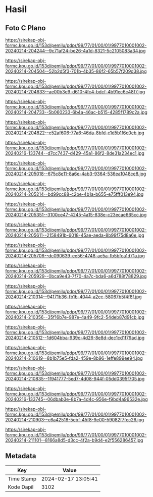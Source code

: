 # Hasil

## Foto C Plano

https://sirekap-obj-formc.kpu.go.id/153d/pemilu/pdpr/99/77/01/00/01/9977010001002-20240214-204244--9c71af24-be26-4a1d-8321-5c2105083a34.jpg

https://sirekap-obj-formc.kpu.go.id/153d/pemilu/pdpr/99/77/01/00/01/9977010001002-20240214-204504--52b2d5f3-701b-4b35-86f2-65b57f209d38.jpg

https://sirekap-obj-formc.kpu.go.id/153d/pemilu/pdpr/99/77/01/00/01/9977010001002-20240214-204633--ae00b3e9-d610-4fc4-bdcf-4b91ec6c48f7.jpg

https://sirekap-obj-formc.kpu.go.id/153d/pemilu/pdpr/99/77/01/00/01/9977010001002-20240214-204733--5b060233-6b4a-46ac-b515-4285f1789c2a.jpg

https://sirekap-obj-formc.kpu.go.id/153d/pemilu/pdpr/99/77/01/00/01/9977010001002-20240214-204822--e52af606-77a6-46da-8bfd-c1d5b1f6c0eb.jpg

https://sirekap-obj-formc.kpu.go.id/153d/pemilu/pdpr/99/77/01/00/01/9977010001002-20240216-133744--d7cc7437-d429-45a1-86f2-8de31a234ec1.jpg

https://sirekap-obj-formc.kpu.go.id/153d/pemilu/pdpr/99/77/01/00/01/9977010001002-20240214-205018--675c8e11-8a6e-4ab3-9364-536ea1048ce8.jpg

https://sirekap-obj-formc.kpu.go.id/153d/pemilu/pdpr/99/77/01/00/01/9977010001002-20240214-205214--bd99cc88-c2be-4b1a-b655-e75fff013e94.jpg

https://sirekap-obj-formc.kpu.go.id/153d/pemilu/pdpr/99/77/01/00/01/9977010001002-20240214-205351--3100ce47-4245-4a15-838e-c23ecae665cc.jpg

https://sirekap-obj-formc.kpu.go.id/153d/pemilu/pdpr/99/77/01/00/01/9977010001002-20240214-205611--2158491b-6018-45ae-aeda-8b99f75d8a6e.jpg

https://sirekap-obj-formc.kpu.go.id/153d/pemilu/pdpr/99/77/01/00/01/9977010001002-20240214-205706--dc090639-ee56-4748-ae5a-fb5bfca1d71a.jpg

https://sirekap-obj-formc.kpu.go.id/153d/pemilu/pdpr/99/77/01/00/01/9977010001002-20240214-205929--0bca9e43-7f70-4a7c-bda6-a6d788f78829.jpg

https://sirekap-obj-formc.kpu.go.id/153d/pemilu/pdpr/99/77/01/00/01/9977010001002-20240214-210314--94171b36-fb1b-4044-a2ec-58067b5f4f8f.jpg

https://sirekap-obj-formc.kpu.go.id/153d/pemilu/pdpr/99/77/01/00/01/9977010001002-20240214-210356--35f16b7e-987e-4a49-9fc2-54deb87d91cb.jpg

https://sirekap-obj-formc.kpu.go.id/153d/pemilu/pdpr/99/77/01/00/01/9977010001002-20240214-210512--1d604bba-939c-4d26-8e8d-dec1cd1f79ad.jpg

https://sirekap-obj-formc.kpu.go.id/153d/pemilu/pdpr/99/77/01/00/01/9977010001002-20240214-210619--8b1b75e5-fda2-459e-8b96-1effe899ee94.jpg

https://sirekap-obj-formc.kpu.go.id/153d/pemilu/pdpr/99/77/01/00/01/9977010001002-20240214-210835--1f941777-5ed7-4d08-944f-05dd0395f705.jpg

https://sirekap-obj-formc.kpu.go.id/153d/pemilu/pdpr/99/77/01/00/01/9977010001002-20240216-133745--06dbab3e-8b7a-4d4c-956e-f9bd4a96532e.jpg

https://sirekap-obj-formc.kpu.go.id/153d/pemilu/pdpr/99/77/01/00/01/9977010001002-20240214-210903--c6a42518-5ebf-45f8-9e00-59082f7fec26.jpg

https://sirekap-obj-formc.kpu.go.id/153d/pemilu/pdpr/99/77/01/00/01/9977010001002-20240214-211101--8166a8d5-d3cc-4f2a-b9d4-e2f556286457.jpg


## Metadata

| Key        | Value               |
| ---------- | ------------------- |
| Time Stamp | 2024-02-17 13:05:41 |
| Kode Dapil | 3102                |



